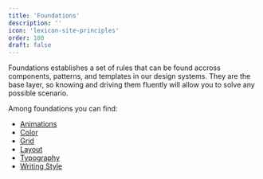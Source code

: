 ```yaml
---
title: 'Foundations'
description: ''
icon: 'lexicon-site-principles'
order: 100
draft: false
---
```


Foundations establishes a set of rules that can be found accross components, patterns, and templates in our design systems. They are the base layer, so knowing and driving them fluently will allow you to solve any possible scenario.

Among foundations you can find:
-   [Animations](../animations)
-   [Color](../color)
-   [Grid](../grid)
-   [Layout](../layout/layout-full)
-   [Typography](../typography)
-   [Writing Style](../writingstyle)
